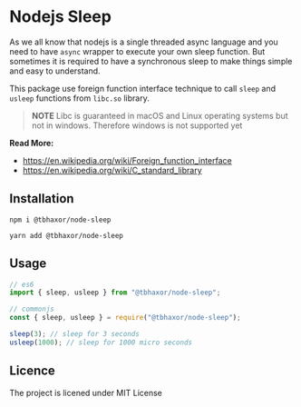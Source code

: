 # Nodejs Sleep

As we all know that nodejs is a single threaded async language and you need to have `async` wrapper to execute your own sleep function. But sometimes it is required to have a synchronous sleep to make things simple and easy to understand.

This package use foreign function interface technique to call `sleep` and `usleep` functions from `libc.so` library.

> **NOTE** Libc is guaranteed in macOS and Linux operating systems but not in windows. Therefore windows is not supported yet

**Read More:**

- https://en.wikipedia.org/wiki/Foreign_function_interface
- https://en.wikipedia.org/wiki/C_standard_library

## Installation

```
npm i @tbhaxor/node-sleep

yarn add @tbhaxor/node-sleep
```

## Usage

```js
// es6
import { sleep, usleep } from "@tbhaxor/node-sleep";

// commonjs
const { sleep, usleep } = require("@tbhaxor/node-sleep");

sleep(3); // sleep for 3 seconds
usleep(1000); // sleep for 1000 micro seconds
```

## Licence

The project is licened under MIT License
